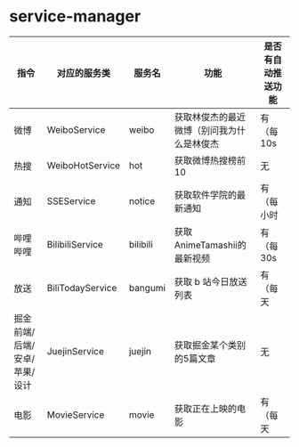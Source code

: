# service-manager



| 指令                         | 对应的服务类     | 服务名   | 功能                                       | 是否有自动推送功能 |
| ---------------------------- | ---------------- | -------- | ------------------------------------------ | ------------------ |
| 微博                         | WeiboService     | weibo    | 获取林俊杰的最近微博（别问我为什么是林俊杰 | 有（每10s          |
| 热搜                         | WeiboHotService  | hot      | 获取微博热搜榜前10                         | 无                 |
| 通知                         | SSEService       | notice   | 获取软件学院的最新通知                     | 有（每小时         |
| 哔哩哔哩                     | BilibiliService  | bilibili | 获取AnimeTamashii的最新视频                | 有（每30s          |
| 放送                         | BiliTodayService | bangumi  | 获取 b 站今日放送列表                      | 有（每天           |
| 掘金前端/后端/安卓/苹果/设计 | JuejinService    | juejin   | 获取掘金某个类别的5篇文章                  | 无                 |
| 电影                         | MovieService     | movie    | 获取正在上映的电影                         | 有（每天           |

